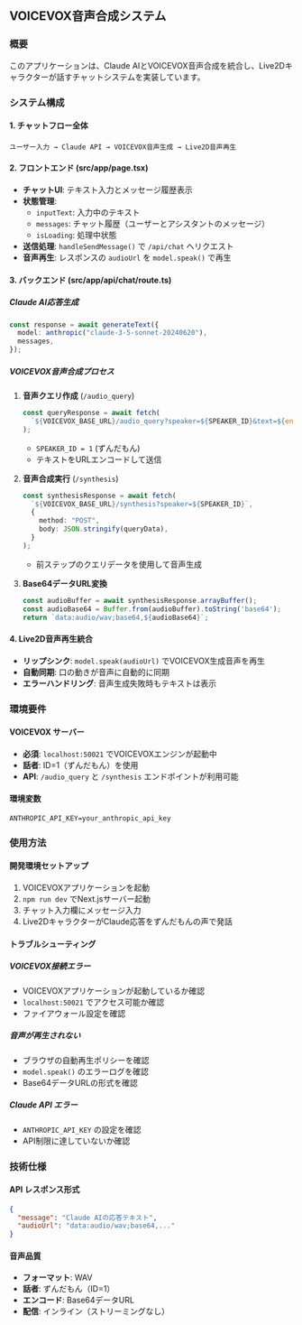 
## VOICEVOX音声合成システム

### 概要
このアプリケーションは、Claude AIとVOICEVOX音声合成を統合し、Live2Dキャラクターが話すチャットシステムを実装しています。

### システム構成

#### 1. チャットフロー全体
```
ユーザー入力 → Claude API → VOICEVOX音声生成 → Live2D音声再生
```

#### 2. フロントエンド (src/app/page.tsx)
- **チャットUI**: テキスト入力とメッセージ履歴表示
- **状態管理**: 
  - `inputText`: 入力中のテキスト
  - `messages`: チャット履歴（ユーザーとアシスタントのメッセージ）
  - `isLoading`: 処理中状態
- **送信処理**: `handleSendMessage()` で `/api/chat` へリクエスト
- **音声再生**: レスポンスの `audioUrl` を `model.speak()` で再生

#### 3. バックエンド (src/app/api/chat/route.ts)

##### Claude AI応答生成
```typescript
const response = await generateText({
  model: anthropic("claude-3-5-sonnet-20240620"),
  messages,
});
```

##### VOICEVOX音声合成プロセス
1. **音声クエリ作成** (`/audio_query`)
   ```typescript
   const queryResponse = await fetch(
     `${VOICEVOX_BASE_URL}/audio_query?speaker=${SPEAKER_ID}&text=${encodeURIComponent(text)}`
   );
   ```
   - `SPEAKER_ID = 1` (ずんだもん)
   - テキストをURLエンコードして送信

2. **音声合成実行** (`/synthesis`)
   ```typescript
   const synthesisResponse = await fetch(
     `${VOICEVOX_BASE_URL}/synthesis?speaker=${SPEAKER_ID}`,
     {
       method: "POST",
       body: JSON.stringify(queryData),
     }
   );
   ```
   - 前ステップのクエリデータを使用して音声生成

3. **Base64データURL変換**
   ```typescript
   const audioBuffer = await synthesisResponse.arrayBuffer();
   const audioBase64 = Buffer.from(audioBuffer).toString('base64');
   return `data:audio/wav;base64,${audioBase64}`;
   ```

#### 4. Live2D音声再生統合
- **リップシンク**: `model.speak(audioUrl)` でVOICEVOX生成音声を再生
- **自動同期**: 口の動きが音声に自動的に同期
- **エラーハンドリング**: 音声生成失敗時もテキストは表示

### 環境要件

#### VOICEVOX サーバー
- **必須**: `localhost:50021` でVOICEVOXエンジンが起動中
- **話者**: ID=1（ずんだもん）を使用
- **API**: `/audio_query` と `/synthesis` エンドポイントが利用可能

#### 環境変数
```
ANTHROPIC_API_KEY=your_anthropic_api_key
```

### 使用方法

#### 開発環境セットアップ
1. VOICEVOXアプリケーションを起動
2. `npm run dev` でNext.jsサーバー起動
3. チャット入力欄にメッセージ入力
4. Live2DキャラクターがClaude応答をずんだもんの声で発話

#### トラブルシューティング

##### VOICEVOX接続エラー
- VOICEVOXアプリケーションが起動しているか確認
- `localhost:50021` でアクセス可能か確認
- ファイアウォール設定を確認

##### 音声が再生されない
- ブラウザの自動再生ポリシーを確認
- `model.speak()` のエラーログを確認
- Base64データURLの形式を確認

##### Claude API エラー
- `ANTHROPIC_API_KEY` の設定を確認
- API制限に達していないか確認

### 技術仕様

#### API レスポンス形式
```json
{
  "message": "Claude AIの応答テキスト",
  "audioUrl": "data:audio/wav;base64,..." 
}
```

#### 音声品質
- **フォーマット**: WAV
- **話者**: ずんだもん（ID=1）
- **エンコード**: Base64データURL
- **配信**: インライン（ストリーミングなし）

